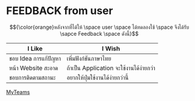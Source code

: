 # FEEDBACK from user

$${\color{orange}หลังจากที่ได้ให้ \space user \space ได้ทดลองใช้ \space จึงได้รับ \sapce Feedback \space ดังนี้}$$


| I Like | I Wish |
|------|-----|
| ชอบ Idea การแก้ปัญหา | เพิ่มฟังก์ชันภาษาไทย |
| หน้า Website สะอาด | ถ้าเป็น Application จะใช้งานได้ง่ายกว่า |
| ชอบการติดตามสถานะ | อยากให้ปุ่มใช้งานได้ง่ายกว่านี้ |

[MyTeams](https://github.com/LeoPonin/INT100-G2-02-2Na2Jai/blob/2b05d3b5562eb097756f6794fec3dba1dd1d0a5c/ourteam.md)
